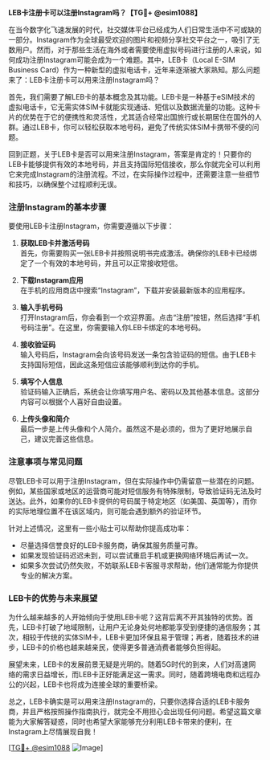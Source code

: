 **LEB卡注册卡可以注册Instagram吗？【TG💪+ @esim1088】**

在当今数字化飞速发展的时代，社交媒体平台已经成为人们日常生活中不可或缺的一部分。Instagram作为全球最受欢迎的图片和视频分享社交平台之一，吸引了无数用户。然而，对于那些生活在海外或者需要使用虚拟号码进行注册的人来说，如何成功注册Instagram可能会成为一个难题。其中，LEB卡（Local E-SIM Business Card）作为一种新型的虚拟电话卡，近年来逐渐被大家熟知。那么问题来了：LEB卡注册卡可以用来注册Instagram吗？

首先，我们需要了解LEB卡的基本概念及其功能。LEB卡是一种基于eSIM技术的虚拟电话卡，它无需实体SIM卡就能实现通话、短信以及数据流量的功能。这种卡片的优势在于它的便携性和灵活性，尤其适合经常出国旅行或长期居住在国外的人群。通过LEB卡，你可以轻松获取本地号码，避免了传统实体SIM卡携带不便的问题。

回到正题，关于LEB卡是否可以用来注册Instagram，答案是肯定的！只要你的LEB卡能够提供有效的本地号码，并且支持国际短信接收，那么你就完全可以利用它来完成Instagram的注册流程。不过，在实际操作过程中，还需要注意一些细节和技巧，以确保整个过程顺利无误。

### 注册Instagram的基本步骤

要使用LEB卡注册Instagram，你需要遵循以下步骤：

1. **获取LEB卡并激活号码**  
   首先，你需要购买一张LEB卡并按照说明书完成激活。确保你的LEB卡已经绑定了一个有效的本地号码，并且可以正常接收短信。

2. **下载Instagram应用**  
   在手机的应用商店中搜索“Instagram”，下载并安装最新版本的应用程序。

3. **输入手机号码**  
   打开Instagram后，你会看到一个欢迎界面。点击“注册”按钮，然后选择“手机号码注册”。在这里，你需要输入你LEB卡绑定的本地号码。

4. **接收验证码**  
   输入号码后，Instagram会向该号码发送一条包含验证码的短信。由于LEB卡支持国际短信，因此这条短信应该能够顺利到达你的手机。

5. **填写个人信息**  
   验证码输入正确后，系统会让你填写用户名、密码以及其他基本信息。这部分内容可以根据个人喜好自由设置。

6. **上传头像和简介**  
   最后一步是上传头像和个人简介。虽然这不是必须的，但为了更好地展示自己，建议完善这些信息。

### 注意事项与常见问题

尽管LEB卡可以用于注册Instagram，但在实际操作中仍需留意一些潜在的问题。例如，某些国家或地区的运营商可能对短信服务有特殊限制，导致验证码无法及时送达。此外，如果你的LEB卡提供的号码属于特定地区（如美国、英国等），而你的实际地理位置不在该区域内，则可能会遇到额外的验证环节。

针对上述情况，这里有一些小贴士可以帮助你提高成功率：
- 尽量选择信誉良好的LEB卡服务商，确保其服务质量可靠。
- 如果发现验证码迟迟未到，可以尝试重启手机或更换网络环境后再试一次。
- 如果多次尝试仍然失败，不妨联系LEB卡客服寻求帮助，他们通常能为你提供专业的解决方案。

### LEB卡的优势与未来展望

为什么越来越多的人开始倾向于使用LEB卡呢？这背后离不开其独特的优势。首先，LEB卡打破了地域限制，让用户无论身处何地都能享受到便捷的通信服务；其次，相较于传统的实体SIM卡，LEB卡更加环保且易于管理；再者，随着技术的进步，LEB卡的价格也越来越亲民，使得更多普通消费者能够负担得起。

展望未来，LEB卡的发展前景无疑是光明的。随着5G时代的到来，人们对高速网络的需求日益增长，而LEB卡正好能满足这一需求。同时，随着跨境电商和远程办公的兴起，LEB卡也将成为连接全球的重要桥梁。

总之，LEB卡确实是可以用来注册Instagram的，只要你选择合适的LEB卡服务商，并且严格按照操作指南执行，就完全不用担心会出现任何问题。希望这篇文章能为大家解答疑惑，同时也希望大家能够充分利用LEB卡带来的便利，在Instagram上尽情展现自我！

[[TG💪+ @esim1088](https://t.me/s/esim1088) ![Image](https://i.postimg.cc/4NQfJmqS/Snipaste-2025-05-13-00-14-12.png)]